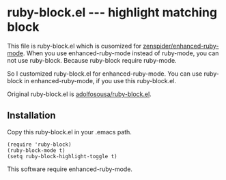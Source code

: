 # ruby-block.el --- highlight matching block


This file is ruby-block.el which is cusomized for [zenspider/enhanced-ruby-mode](https://github.com/zenspider/enhanced-ruby-mode).
When you use enhanced-ruby-mode instead of ruby-mode, you can not use ruby-block.
Because ruby-block require ruby-mode.


So I customized ruby-block.el for enhanced-ruby-mode.
You can use ruby-block in enhanced-ruby-mode, if you use this ruby-block.el.


Original ruby-block.el is [adolfosousa/ruby-block.el](https://github.com/adolfosousa/ruby-block.el).



## Installation

Copy this ruby-block.el in your .emacs path.

```
(require 'ruby-block)
(ruby-block-mode t)
(setq ruby-block-highlight-toggle t)
```


This software require enhanced-ruby-mode.
